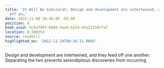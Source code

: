 ```yaml
---
title: 'It Will Be Exhilarat: Design and development are intertwined, and they feed
  off on…'
date: 2015-11-08 18:48:00 -05:00
position: 4
book_uuid: 4c5af46f-6980-4aa9-b254-e5a22150cfaf
location: 0.588354
source: readmill
highlighted_on: '2012-11-24T00:26:11.000Z'
---
```


Design and development are intertwined, and they feed off one another. Separating the two prevents serendipitous discoveries from occurring.